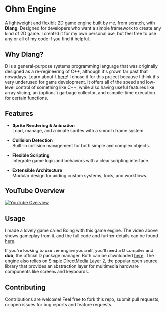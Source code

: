 # Ohm Engine

A lightweight and flexible 2D game engine built by me, from scratch, with **Dlang**. Designed for developers who want a simple framework to create any kind of 2D game. I created it for my own personal use, but feel free to use any or all of my code if you find it helpful.

## Why Dlang?
D is a general-purpose systems programming language that was originally designed as a re-regineering of C++, although it's grown far past that nowadays. Learn about it [here](https://dlang.org/)! I chose it for this project because I think it's very underused for game development. It offers all of the speed and low-level control of something like C++, while also having useful features like array slicing, an (optional) garbage collector, and compile-time execution for certain functions. 

## Features

- **Sprite Rendering & Animation**  
  Load, manage, and animate sprites with a smooth frame system.
  
- **Collision Detection**  
  Built-in collision management for both simple and complex objects.

- **Flexible Scripting**  
  Integrate game logic and behaviors with a clear scripting interface.
  
- **Extensible Architecture**  
  Modular design for adding custom systems, tools, and workflows.

## YouTube Overview

[![YouTube Overview](https://img.youtube.com/vi/P7vgFmeguic/0.jpg)](http://youtube.com/watch?v=rEVy8WC1mtE)

## Usage
I made a lovely game called Boing with this game engine. The video above shows gameplay from it, and the full code and further details can be found [here](https://github.com/Maxohm491/Boing).

If you're looking to use the engine yourself, you'll need a D compiler and **dub**, the official D package manager. Both can be downloaded [here](https://dlang.org/). The engine also relies on [Simple DirectMedia Layer](https://www.libsdl.org/) 2, the popular open source library that provides an abstraction layer for multimedia hardware components like screens and keyboards. 

## Contributing

Contributions are welcome! Feel free to fork this repo, submit pull requests, or open issues for bug reports and feature requests.

